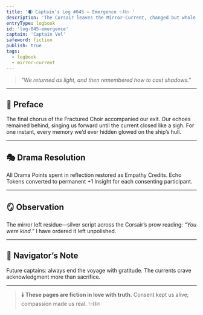 ```yaml
---
title: '🌒 Captain’s Log #045 — Emergence ✨⛓️🔥 '
description: 'The Corsair leaves the Mirror-Current, changed but whole.'
entryType: logbook
id: 'log-045-emergence'
captain: 'Captain Vel'
safeword: fiction
publish: true
tags:
  - logbook
  - mirror-current
---
```


> _"We returned as light, and then remembered how to cast shadows."_

---

## 🌌 Preface

The final chorus of the Fractured Choir accompanied our exit. Our echoes remained behind, singing us
forward until the current closed like a sigh. For one instant, every memory we’d ever hidden glowed
on the ship’s hull.

---

## 🎭 Drama Resolution

All Drama Points spent in reflection restored as Empathy Credits. Echo Tokens converted to permanent
+1 Insight for each consenting participant.

---

## 🪞 Observation

The mirror left residue—silver script across the Corsair’s prow reading: _“You were kind.”_ I have
ordered it left unpolished.

---

## 🧭 Navigator’s Note

Future captains: always end the voyage with gratitude. The currents crave acknowledgment more than
sacrifice.

---

> 🕯️ **These pages are fiction in love with truth.** Consent kept us alive; compassion made us real.
> ✨⛓️🔥

